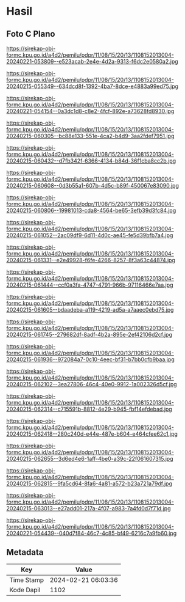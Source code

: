 # Hasil

## Foto C Plano

https://sirekap-obj-formc.kpu.go.id/a4d2/pemilu/pdpr/11/08/15/20/13/1108152013004-20240221-053809--e523acab-2e4e-4d2a-9313-f6dc2e0580a2.jpg

https://sirekap-obj-formc.kpu.go.id/a4d2/pemilu/pdpr/11/08/15/20/13/1108152013004-20240215-055349--634dcd8f-1392-4ba7-8dce-e4883a99ed75.jpg

https://sirekap-obj-formc.kpu.go.id/a4d2/pemilu/pdpr/11/08/15/20/13/1108152013004-20240221-054154--0a3dc1d8-c8e2-4fcf-892e-a73628fd8930.jpg

https://sirekap-obj-formc.kpu.go.id/a4d2/pemilu/pdpr/11/08/15/20/13/1108152013004-20240215-060305--bc88e133-551e-4ca2-b4d9-3aa2fdef7951.jpg

https://sirekap-obj-formc.kpu.go.id/a4d2/pemilu/pdpr/11/08/15/20/13/1108152013004-20240215-060432--d7fb342f-6366-4134-b84d-36f1cba8cc2b.jpg

https://sirekap-obj-formc.kpu.go.id/a4d2/pemilu/pdpr/11/08/15/20/13/1108152013004-20240215-060608--0d3b55a1-607b-4d5c-b89f-450067e83090.jpg

https://sirekap-obj-formc.kpu.go.id/a4d2/pemilu/pdpr/11/08/15/20/13/1108152013004-20240215-060806--19981013-cda8-4564-be65-3efb39d3fc84.jpg

https://sirekap-obj-formc.kpu.go.id/a4d2/pemilu/pdpr/11/08/15/20/13/1108152013004-20240215-061052--2ac09df9-6d11-4d0c-ae45-fe5d39bfb7a4.jpg

https://sirekap-obj-formc.kpu.go.id/a4d2/pemilu/pdpr/11/08/15/20/13/1108152013004-20240215-061331--e2e49928-f6fe-4266-8257-8f3a63c44874.jpg

https://sirekap-obj-formc.kpu.go.id/a4d2/pemilu/pdpr/11/08/15/20/13/1108152013004-20240215-061444--ccf0a3fa-4747-4791-966b-97116466e7aa.jpg

https://sirekap-obj-formc.kpu.go.id/a4d2/pemilu/pdpr/11/08/15/20/13/1108152013004-20240215-061605--bdaadeba-a119-4219-ad5a-a7aaec0ebd75.jpg

https://sirekap-obj-formc.kpu.go.id/a4d2/pemilu/pdpr/11/08/15/20/13/1108152013004-20240215-061745--279682df-8adf-4b2a-895e-2ef42106d2cf.jpg

https://sirekap-obj-formc.kpu.go.id/a4d2/pemilu/pdpr/11/08/15/20/13/1108152013004-20240215-061936--972084a7-0c10-4eec-bf31-b7bb0cfb9baa.jpg

https://sirekap-obj-formc.kpu.go.id/a4d2/pemilu/pdpr/11/08/15/20/13/1108152013004-20240215-062102--3ea27806-46c4-40e0-9912-1a002326d5cf.jpg

https://sirekap-obj-formc.kpu.go.id/a4d2/pemilu/pdpr/11/08/15/20/13/1108152013004-20240215-062314--c715591b-8812-4e29-b945-fbf14efdebad.jpg

https://sirekap-obj-formc.kpu.go.id/a4d2/pemilu/pdpr/11/08/15/20/13/1108152013004-20240215-062418--280c240d-e44e-487e-b604-e464cfee62c1.jpg

https://sirekap-obj-formc.kpu.go.id/a4d2/pemilu/pdpr/11/08/15/20/13/1108152013004-20240215-062655--3d6ed4e6-1aff-4be0-a39c-22f061607315.jpg

https://sirekap-obj-formc.kpu.go.id/a4d2/pemilu/pdpr/11/08/15/20/13/1108152013004-20240215-062815--9fa5cd64-8fa6-4a81-a572-b23a721a79df.jpg

https://sirekap-obj-formc.kpu.go.id/a4d2/pemilu/pdpr/11/08/15/20/13/1108152013004-20240215-063013--e27add01-217a-4f07-a983-7a4fd0d7f71d.jpg

https://sirekap-obj-formc.kpu.go.id/a4d2/pemilu/pdpr/11/08/15/20/13/1108152013004-20240221-054439--040d7f84-46c7-4c85-bf49-6216c7a9fb60.jpg


## Metadata

| Key        | Value               |
| ---------- | ------------------- |
| Time Stamp | 2024-02-21 06:03:36 |
| Kode Dapil | 1102                |



